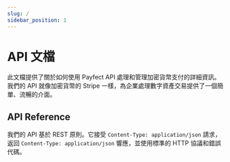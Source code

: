 ```yaml
---
slug: /
sidebar_position: 1
---
```


# API 文檔

此文檔提供了關於如何使用 Payfect API 處理和管理加密貨幣支付的詳細資訊。我們的 API 就像加密貨幣的 Stripe 一樣，為企業處理數字資產交易提供了一個簡單、流暢的介面。

## API Reference

我們的 API 基於 REST 原則。它接受 `Content-Type: application/json` 請求，返回 `Content-Type: application/json` 響應，並使用標準的 HTTP 協議和錯誤代碼。
